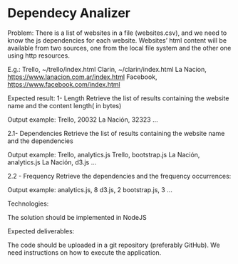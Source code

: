 # Dependecy Analizer
Problem: 
There is a list of websites in a file (websites.csv), and we need to know the js dependencies for each website. Websites’ html content will be available from two sources, one from the local file system and the other one using http resources.
 
E.g.:
Trello, ~/trello/index.html
Clarin, ~/clarin/index.html
La Nacion, https://www.lanacion.com.ar/index.html
Facebook, https://www.facebook.com/index.html


Expected result:
1- Length
Retrieve the list of results containing the website name and the content length( in bytes)

Output example:
Trello, 20032
La Nación, 32323
...

2.1- Dependencies
Retrieve the list of results containing the website name and the dependencies

Output example:
Trello, analytics.js
Trello, bootstrap.js
La Nación, analytics.js
La Nación, d3.js
...

2.2 - Frequency
Retrieve the dependencies and the frequency occurrences:

Output example:
analytics.js, 8
d3.js, 2
bootstrap.js, 3
…


Technologies:

The solution should be implemented in NodeJS

Expected deliverables:

The code should be uploaded in a git repository (preferably GitHub).
We need instructions on how to execute the application.

